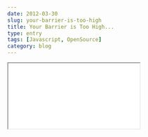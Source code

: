 ```yaml
---
date: 2012-03-30
slug: your-barrier-is-too-high
title: Your Barrier is Too High...
type: entry
tags: [Javascript, OpenSource]
category: blog
---
```

<iframe id="archived_wp_blog" src="/archived_wp_blog/www.philipbjorge.com/2012/03/30/your-barrier-is-too-high/index.html" scrolling="no"></iframe>
<script src="/js/jquery-iframe-auto-height.js" type="text/javascript"></script>
<script type="text/javascript">$("#archived_wp_blog").iframeAutoHeight();</script>